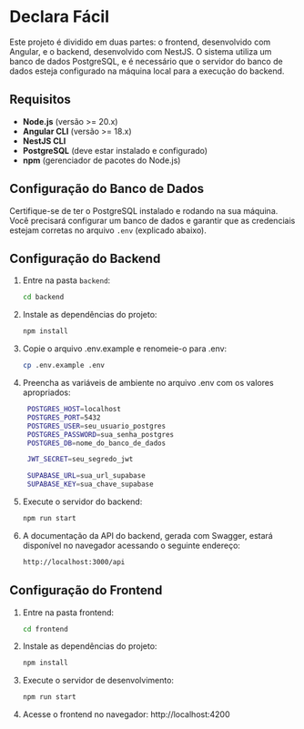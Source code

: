 # Declara Fácil

Este projeto é dividido em duas partes: o frontend, desenvolvido com Angular, e o backend, desenvolvido com NestJS. O sistema utiliza um banco de dados PostgreSQL, e é necessário que o servidor do banco de dados esteja configurado na máquina local para a execução do backend.

## Requisitos

- **Node.js** (versão >= 20.x)
- **Angular CLI** (versão >= 18.x)
- **NestJS CLI**
- **PostgreSQL** (deve estar instalado e configurado)
- **npm** (gerenciador de pacotes do Node.js)

## Configuração do Banco de Dados

Certifique-se de ter o PostgreSQL instalado e rodando na sua máquina. Você precisará configurar um banco de dados e garantir que as credenciais estejam corretas no arquivo `.env` (explicado abaixo).

## Configuração do Backend

1. Entre na pasta `backend`:
   ```bash
   cd backend
   ```

2. Instale as dependências do projeto:
   ```bash
   npm install
   ```

3. Copie o arquivo .env.example e renomeie-o para .env:
   ```bash
   cp .env.example .env
   ```

4. Preencha as variáveis de ambiente no arquivo .env com os valores apropriados:
   ```bash
	POSTGRES_HOST=localhost
	POSTGRES_PORT=5432
	POSTGRES_USER=seu_usuario_postgres
	POSTGRES_PASSWORD=sua_senha_postgres
	POSTGRES_DB=nome_do_banco_de_dados

	JWT_SECRET=seu_segredo_jwt

	SUPABASE_URL=sua_url_supabase
	SUPABASE_KEY=sua_chave_supabase
   ```

5. Execute o servidor do backend:
   ```bash
   npm run start
   ```

6. A documentação da API do backend, gerada com Swagger, estará disponível no navegador acessando o seguinte endereço:
   ```bash
   http://localhost:3000/api
   ```

## Configuração do Frontend

1. Entre na pasta frontend:
   ```bash
   cd frontend
   ```

2. Instale as dependências do projeto:
   ```bash
   npm install
   ```

3. Execute o servidor de desenvolvimento:
   ```bash
   npm run start
   ```

4. Acesse o frontend no navegador:
	http://localhost:4200
